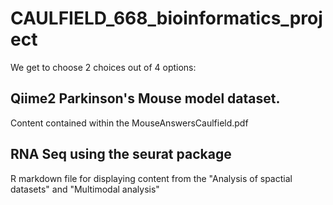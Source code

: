 # CAULFIELD_668_bioinformatics_project
We get to choose 2 choices out of 4 options:

## Qiime2 Parkinson's Mouse model dataset.
Content contained within the MouseAnswersCaulfield.pdf

## RNA Seq using the seurat package
R markdown file for displaying content from the "Analysis of spactial datasets" and "Multimodal analysis"
